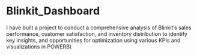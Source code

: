 # Blinkit_Dashboard
I have built a project to conduct a comprehensive analysis of Blinkit’s sales performance, customer satisfaction, and inventory distribution to identify key insights, and opportunities for optimization using various KPIs and visualizations in POWERBI. 
